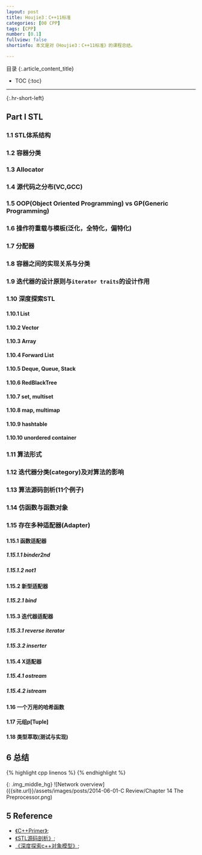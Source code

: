 ```yaml
---
layout: post
title: Houjie3：C++11标准
categories: [00 CPP]
tags: [CPP]
number: [0.1]
fullview: false
shortinfo: 本文是对《Houjie3：C++11标准》的课程总结。

---
```

目录
{:.article_content_title}


* TOC
{:toc}

---
{:.hr-short-left}

## Part I STL ##

### 1.1 STL体系结构

### 1.2 容器分类

### 1.3 Allocator

### 1.4 源代码之分布(VC,GCC)

### 1.5 OOP(Object Oriented Programming) vs GP(Generic Programming)

### 1.6 操作符重载与模板(泛化，全特化，偏特化)

### 1.7 分配器

### 1.8 容器之间的实现关系与分类

### 1.9 迭代器的设计原则与`iterator traits`的设计作用

### 1.10 深度探索STL

#### 1.10.1 List

#### 1.10.2 Vector

#### 1.10.3 Array

#### 1.10.4 Forward List

#### 1.10.5 Deque, Queue, Stack

#### 1.10.6 RedBlackTree

#### 1.10.7 set, multiset

#### 1.10.8 map, multimap

#### 1.10.9 hashtable

#### 1.10.10 unordered container

### 1.11 算法形式

### 1.12 迭代器分类(category)及对算法的影响

### 1.13 算法源码剖析(11个例子)

### 1.14 仿函数与函数对象

### 1.15 存在多种适配器(Adapter)

#### 1.15.1 函数适配器

##### 1.15.1.1 binder2nd

##### 1.15.1.2 not1

#### 1.15.2 新型适配器

##### 1.15.2.1 bind

#### 1.15.3 迭代器适配器

##### 1.15.3.1 reverse iterator

##### 1.15.3.2 inserter

#### 1.15.4 X适配器

##### 1.15.4.1 ostream

##### 1.15.4.2 istream

#### 1.16 一个万用的哈希函数

#### 1.17 元组p[Tuple]

#### 1.18 类型萃取(测试与实现)


## 6 总结 ##

{% highlight cpp linenos %}
{% endhighlight %}

{: .img_middle_hg}
![Network overview]({{site.url}}/assets/images/posts/2014-06-01-C Review/Chapter 14 The Preprocessor.png)


## 5 Reference ##

- [《C++Primer》](https://book.douban.com/subject/24089577/);
- [《STL源码剖析》](https://book.douban.com/subject/1110934/);
- [《深度探索c++对象模型》](https://book.douban.com/subject/10427315/);



